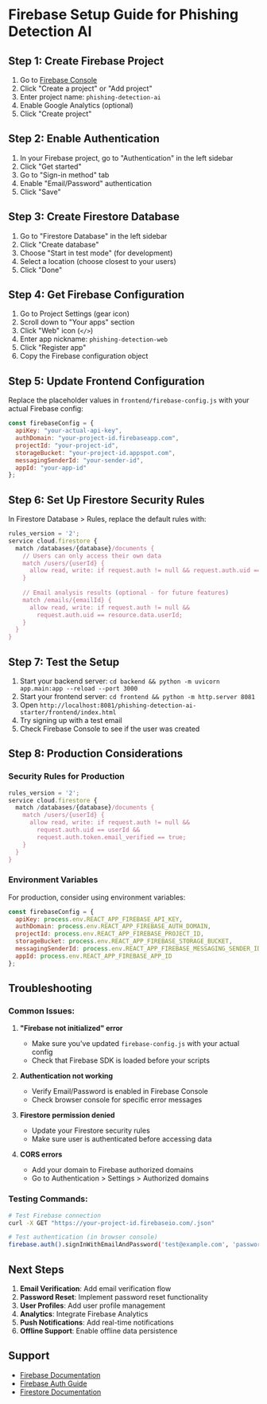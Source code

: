 # Firebase Setup Guide for Phishing Detection AI

## Step 1: Create Firebase Project

1. Go to [Firebase Console](https://console.firebase.google.com/)
2. Click "Create a project" or "Add project"
3. Enter project name: `phishing-detection-ai`
4. Enable Google Analytics (optional)
5. Click "Create project"

## Step 2: Enable Authentication

1. In your Firebase project, go to "Authentication" in the left sidebar
2. Click "Get started"
3. Go to "Sign-in method" tab
4. Enable "Email/Password" authentication
5. Click "Save"

## Step 3: Create Firestore Database

1. Go to "Firestore Database" in the left sidebar
2. Click "Create database"
3. Choose "Start in test mode" (for development)
4. Select a location (choose closest to your users)
5. Click "Done"

## Step 4: Get Firebase Configuration

1. Go to Project Settings (gear icon)
2. Scroll down to "Your apps" section
3. Click "Web" icon (`</>`)
4. Enter app nickname: `phishing-detection-web`
5. Click "Register app"
6. Copy the Firebase configuration object

## Step 5: Update Frontend Configuration

Replace the placeholder values in `frontend/firebase-config.js` with your actual Firebase config:

```javascript
const firebaseConfig = {
  apiKey: "your-actual-api-key",
  authDomain: "your-project-id.firebaseapp.com",
  projectId: "your-project-id",
  storageBucket: "your-project-id.appspot.com",
  messagingSenderId: "your-sender-id",
  appId: "your-app-id"
};
```

## Step 6: Set Up Firestore Security Rules

In Firestore Database > Rules, replace the default rules with:

```javascript
rules_version = '2';
service cloud.firestore {
  match /databases/{database}/documents {
    // Users can only access their own data
    match /users/{userId} {
      allow read, write: if request.auth != null && request.auth.uid == userId;
    }
    
    // Email analysis results (optional - for future features)
    match /emails/{emailId} {
      allow read, write: if request.auth != null && 
        request.auth.uid == resource.data.userId;
    }
  }
}
```

## Step 7: Test the Setup

1. Start your backend server: `cd backend && python -m uvicorn app.main:app --reload --port 3000`
2. Start your frontend server: `cd frontend && python -m http.server 8081`
3. Open `http://localhost:8081/phishing-detection-ai-starter/frontend/index.html`
4. Try signing up with a test email
5. Check Firebase Console to see if the user was created

## Step 8: Production Considerations

### Security Rules for Production
```javascript
rules_version = '2';
service cloud.firestore {
  match /databases/{database}/documents {
    match /users/{userId} {
      allow read, write: if request.auth != null && 
        request.auth.uid == userId &&
        request.auth.token.email_verified == true;
    }
  }
}
```

### Environment Variables
For production, consider using environment variables:

```javascript
const firebaseConfig = {
  apiKey: process.env.REACT_APP_FIREBASE_API_KEY,
  authDomain: process.env.REACT_APP_FIREBASE_AUTH_DOMAIN,
  projectId: process.env.REACT_APP_FIREBASE_PROJECT_ID,
  storageBucket: process.env.REACT_APP_FIREBASE_STORAGE_BUCKET,
  messagingSenderId: process.env.REACT_APP_FIREBASE_MESSAGING_SENDER_ID,
  appId: process.env.REACT_APP_FIREBASE_APP_ID
};
```

## Troubleshooting

### Common Issues:

1. **"Firebase not initialized" error**
   - Make sure you've updated `firebase-config.js` with your actual config
   - Check that Firebase SDK is loaded before your scripts

2. **Authentication not working**
   - Verify Email/Password is enabled in Firebase Console
   - Check browser console for specific error messages

3. **Firestore permission denied**
   - Update your Firestore security rules
   - Make sure user is authenticated before accessing data

4. **CORS errors**
   - Add your domain to Firebase authorized domains
   - Go to Authentication > Settings > Authorized domains

### Testing Commands:

```bash
# Test Firebase connection
curl -X GET "https://your-project-id.firebaseio.com/.json"

# Test authentication (in browser console)
firebase.auth().signInWithEmailAndPassword('test@example.com', 'password123')
```

## Next Steps

1. **Email Verification**: Add email verification flow
2. **Password Reset**: Implement password reset functionality  
3. **User Profiles**: Add user profile management
4. **Analytics**: Integrate Firebase Analytics
5. **Push Notifications**: Add real-time notifications
6. **Offline Support**: Enable offline data persistence

## Support

- [Firebase Documentation](https://firebase.google.com/docs)
- [Firebase Auth Guide](https://firebase.google.com/docs/auth)
- [Firestore Documentation](https://firebase.google.com/docs/firestore)
